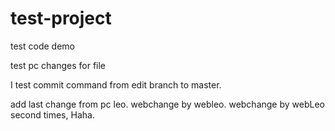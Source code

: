 # test-project
test code demo

test pc changes for file

I test commit command from edit branch to master.

add last change from pc leo.
webchange by webleo.
webchange by webLeo second times, Haha.
